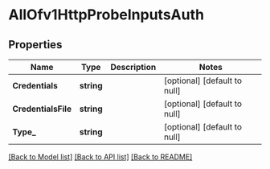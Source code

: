 # AllOfv1HttpProbeInputsAuth

## Properties
Name | Type | Description | Notes
------------ | ------------- | ------------- | -------------
**Credentials** | **string** |  | [optional] [default to null]
**CredentialsFile** | **string** |  | [optional] [default to null]
**Type_** | **string** |  | [optional] [default to null]

[[Back to Model list]](../README.md#documentation-for-models) [[Back to API list]](../README.md#documentation-for-api-endpoints) [[Back to README]](../README.md)

